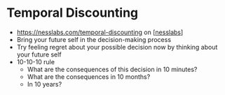 # Temporal Discounting
- https://nesslabs.com/temporal-discounting on [[nesslabs]]
- Bring your future self in the decision-making process
- Try feeling regret about your possible decision now by thinking about your future self
- 10-10-10 rule
    - What are the consequences of this decision in 10 minutes?
    - What are the consequences in 10 months?
    - In 10 years?

[//begin]: # "Autogenerated link references for markdown compatibility"
[nesslabs]: nesslabs "Nesslabs"
[//end]: # "Autogenerated link references"